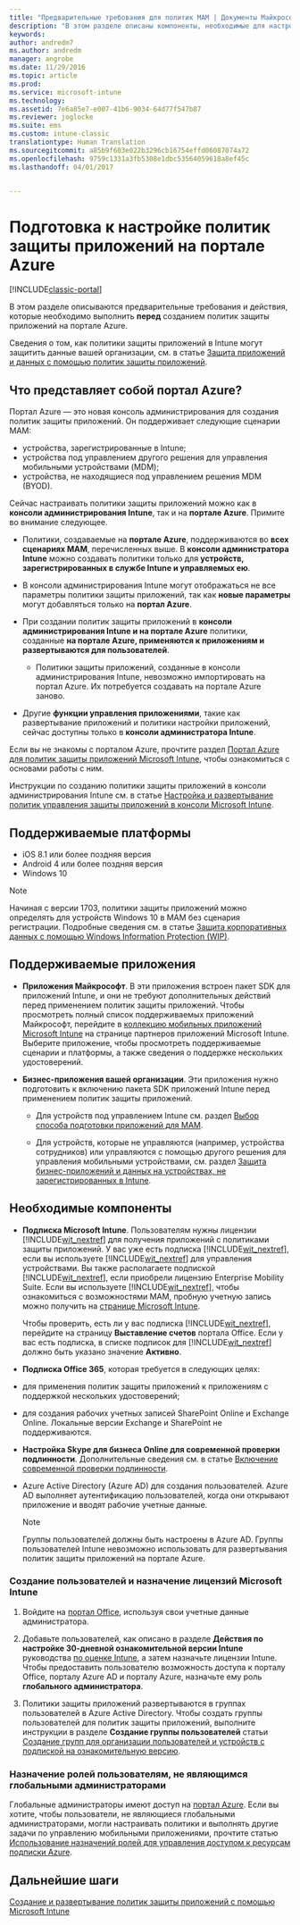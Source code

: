 ```yaml
---
title: "Предварительные требования для политик MAM | Документы Майкрософт"
description: "В этом разделе описаны компоненты, необходимые для настройки пользователей перед созданием политик управления мобильными приложениями."
keywords: 
author: andredm7
ms.author: andredm
manager: angrobe
ms.date: 11/29/2016
ms.topic: article
ms.prod: 
ms.service: microsoft-intune
ms.technology: 
ms.assetid: 7e6a85e7-e007-41b6-9034-64d77f547b87
ms.reviewer: joglocke
ms.suite: ems
ms.custom: intune-classic
translationtype: Human Translation
ms.sourcegitcommit: a85b9f603e022b3296cb16754effd06087074a72
ms.openlocfilehash: 9759c1331a3fb5308e1dbc53564059618a8ef45c
ms.lasthandoff: 04/01/2017


---
```


# <a name="get-ready-to-configure-app-protection-policies-in-the-azure-portal"></a>Подготовка к настройке политик защиты приложений на портале Azure

[!INCLUDE[classic-portal](../includes/classic-portal.md)]

В этом разделе описываются предварительные требования и действия, которые необходимо выполнить **перед** созданием политик защиты приложений на портале Azure.

Сведения о том, как политики защиты приложений в Intune могут защитить данные вашей организации, см. в статье [Защита приложений и данных с помощью политик защиты приложений](protect-apps-and-data-with-microsoft-intune.md).

## <a name="what-is-the-azure-portal"></a>Что представляет собой портал Azure?

Портал Azure — это новая консоль администрирования для создания политик защиты приложений. Он поддерживает следующие сценарии MAM:
- устройства, зарегистрированные в Intune;
- устройства под управлением другого решения для управления мобильными устройствами (MDM);
- устройства, не находящиеся под управлением решения MDM (BYOD).

Сейчас настраивать политики защиты приложений можно как в **консоли администрирования Intune**, так и на **портале Azure**.  Примите во внимание следующее.

* Политики, создаваемые на **портале Azure**, поддерживаются во **всех сценариях MAM**, перечисленных выше. В **консоли администратора Intune** можно создавать политики только для **устройств, зарегистрированных в службе Intune и управляемых ею**.

* В консоли администрирования Intune могут отображаться не все параметры политики защиты приложений, так как **новые параметры** могут добавляться только на **портал Azure**.

* При создании политик защиты приложений в **консоли администрирования Intune и на портале Azure** политики, созданные **на портале Azure, применяются к приложениям и развертываются для пользователей**.
    * Политики защиты приложений, созданные в консоли администрирования Intune, невозможно импортировать на портал Azure.  Их потребуется создавать на портале Azure заново.


* Другие **функции управления приложениями**, такие как развертывание приложений и политики настройки приложений, сейчас доступны только в **консоли администратора Intune**.


Если вы не знакомы с порталом Azure, прочтите раздел [Портал Azure для политик защиты приложений Microsoft Intune](azure-portal-for-microsoft-intune-mam-policies.md), чтобы ознакомиться с основами работы с ним.

Инструкции по созданию политики защиты приложений в консоли администрирования Intune см. в статье [Настройка и развертывание политик управления защиты приложений в консоли Microsoft Intune](configure-and-deploy-mobile-application-management-policies-in-the-microsoft-intune-console.md).


##  <a name="supported-platforms"></a>Поддерживаемые платформы
- iOS 8.1 или более поздняя версия
- Android 4 или более поздняя версия
- Windows 10

>[!NOTE]
>Начиная с версии 1703, политики защиты приложений можно определять для устройств Windows 10 в MAM без сценария регистрации. Подробные сведения см. в статье [Защита корпоративных данных с помощью Windows Information Protection (WIP)](https://technet.microsoft.com/en-us/itpro/windows/keep-secure/protect-enterprise-data-using-wip).

##  <a name="supported-apps"></a>Поддерживаемые приложения
* **Приложения Майкрософт**. В эти приложения встроен пакет SDK для приложений Intune, и они не требуют дополнительных действий перед применением политик защиты приложений.
Чтобы просмотреть полный список поддерживаемых приложений Майкрософт, перейдите в [коллекцию мобильных приложений Microsoft Intune](https://www.microsoft.com/en-us/cloud-platform/microsoft-intune-apps) на странице партнеров приложений Microsoft Intune. Выберите приложение, чтобы просмотреть поддерживаемые сценарии и платформы, а также сведения о поддержке нескольких удостоверений.

* **Бизнес-приложения вашей организации**. Эти приложения нужно подготовить к включению пакета SDK приложений Intune перед применением политик защиты приложений.

  * Для устройств под управлением Intune см. раздел [Выбор способа подготовки приложений для MAM](decide-how-to-prepare-apps-for-mobile-application-management-with-microsoft-intune.md).

  * Для устройств, которые не управляются (например, устройства сотрудников) или управляются с помощью другого решения для управления мобильными устройствами, см. раздел [Защита бизнес-приложений и данных на устройствах, не зарегистрированных в Intune](protect-line-of-business-apps-and-data-on-devices-not-enrolled-in-microsoft-intune.md).

## <a name="prerequisites"></a>Необходимые компоненты

-   **Подписка Microsoft Intune**. Пользователям нужны лицензии [!INCLUDE[wit_nextref](../includes/wit_nextref_md.md)] для получения приложений с политиками защиты приложений.
У вас уже есть подписка [!INCLUDE[wit_nextref](../includes/wit_nextref_md.md)], если вы используете [!INCLUDE[wit_nextref](../includes/wit_nextref_md.md)] для управления устройствами. Вы также располагаете подпиской [!INCLUDE[wit_nextref](../includes/wit_nextref_md.md)], если приобрели лицензию Enterprise Mobility Suite. Если вы используете [!INCLUDE[wit_nextref](../includes/wit_nextref_md.md)], чтобы ознакомиться с возможностями MAM, пробную учетную запись можно получить на [странице Microsoft Intune](http://www.microsoft.com/en-us/server-cloud/products/microsoft-intune/).

    Чтобы проверить, есть ли у вас подписка [!INCLUDE[wit_nextref](../includes/wit_nextref_md.md)], перейдите на страницу **Выставление счетов** портала Office.  Если у вас есть подписка, в списке подписок для [!INCLUDE[wit_nextref](../includes/wit_nextref_md.md)] должно быть указано значение **Активно**.

-   **Подписка Office 365**, которая требуется в следующих целях:

  - для применения политик защиты приложений к приложениям с поддержкой нескольких удостоверений;

  - для создания рабочих учетных записей SharePoint Online и Exchange Online. Локальные версии Exchange и SharePoint не поддерживаются.

-   **Настройка Skype для бизнеса Online для современной проверки подлинности**. Дополнительные сведения см. в статье [Включение современной проверки подлинности](http://social.technet.microsoft.com/wiki/contents/articles/34339.skype-for-business-online-enable-your-tenant-for-modern-authentication.aspx).


- Azure Active Directory (Azure AD) для создания пользователей. Azure AD выполняет аутентификацию пользователей, когда они открывают приложение и вводят рабочие учетные данные.

    > [!NOTE]
    > Группы пользователей должны быть настроены в Azure AD. Группы пользователей Intune невозможно использовать для развертывания политик защиты приложений на портале Azure.

### <a name="create-users-and-assign-microsoft-intune-licenses"></a>Создание пользователей и назначение лицензий Microsoft Intune

1.  Войдите на [портал Office](http://portal.office.com), используя свои учетные данные администратора.

2.  Добавьте пользователей, как описано в разделе **Действия по настройке 30-дневной ознакомительной версии Intune** руководства [по оценке Intune](https://docs.microsoft.com/en-us/intune/understand-explore/get-started-with-a-30-day-trial-of-microsoft-intune), а затем назначьте лицензии Intune. Чтобы предоставить пользователю возможность доступа к порталу Office, порталу Azure AD и порталу Azure, назначьте ему роль **глобального администратора**.

5.  Политики защиты приложений развертываются в группах пользователей в Azure Active Directory. Чтобы создать группы пользователей для политик защиты приложений, выполните инструкции в разделе **Создание группы пользователей** статьи [Создание групп для организации пользователей и устройств с подпиской на ознакомительную версию](https://docs.microsoft.com/en-us/intune/understand-explore/get-started-with-a-30-day-trial-of-microsoft-intune-step-3).

### <a name="assign-roles-to-non-global-admin-users"></a>Назначение ролей пользователям, не являющимся глобальными администраторами

Глобальные администраторы имеют доступ на [портал Azure](https://portal.azure.com).  Если вы хотите, чтобы пользователи, не являющиеся глобальными администраторами, могли настраивать политики и выполнять другие задачи по управлению мобильными приложениями, прочтите статью [Использование назначений ролей для управления доступом к ресурсам подписки Azure](https://azure.microsoft.com/en-us/documentation/articles/role-based-access-control-configure/).

## <a name="next-steps"></a>Дальнейшие шаги
[Создание и развертывание политик защиты приложений с помощью Microsoft Intune](create-and-deploy-mobile-app-management-policies-with-microsoft-intune.md)

